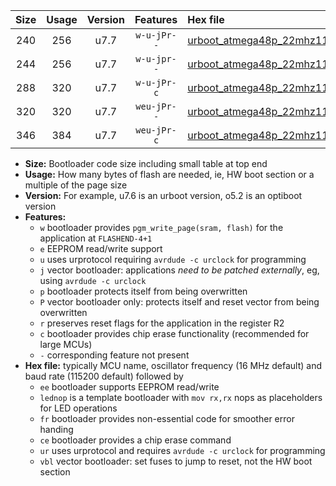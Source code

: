 |Size|Usage|Version|Features|Hex file|
|:-:|:-:|:-:|:-:|:--|
|240|256|u7.7|`w-u-jPr--`|[urboot_atmega48p_22mhz1184_115200bps_lednop_ur_vbl.hex](https://raw.githubusercontent.com/stefanrueger/urboot.hex/main/mcus/atmega48p/fcpu_22mhz1184/115200_bps/urboot_atmega48p_22mhz1184_115200bps_lednop_ur_vbl.hex)|
|244|256|u7.7|`w-u-jpr--`|[urboot_atmega48p_22mhz1184_115200bps_lednop_fr_ur_vbl.hex](https://raw.githubusercontent.com/stefanrueger/urboot.hex/main/mcus/atmega48p/fcpu_22mhz1184/115200_bps/urboot_atmega48p_22mhz1184_115200bps_lednop_fr_ur_vbl.hex)|
|288|320|u7.7|`w-u-jPr-c`|[urboot_atmega48p_22mhz1184_115200bps_lednop_fr_ce_ur_vbl.hex](https://raw.githubusercontent.com/stefanrueger/urboot.hex/main/mcus/atmega48p/fcpu_22mhz1184/115200_bps/urboot_atmega48p_22mhz1184_115200bps_lednop_fr_ce_ur_vbl.hex)|
|320|320|u7.7|`weu-jPr--`|[urboot_atmega48p_22mhz1184_115200bps_ee_lednop_fr_ur_vbl.hex](https://raw.githubusercontent.com/stefanrueger/urboot.hex/main/mcus/atmega48p/fcpu_22mhz1184/115200_bps/urboot_atmega48p_22mhz1184_115200bps_ee_lednop_fr_ur_vbl.hex)|
|346|384|u7.7|`weu-jPr-c`|[urboot_atmega48p_22mhz1184_115200bps_ee_lednop_fr_ce_ur_vbl.hex](https://raw.githubusercontent.com/stefanrueger/urboot.hex/main/mcus/atmega48p/fcpu_22mhz1184/115200_bps/urboot_atmega48p_22mhz1184_115200bps_ee_lednop_fr_ce_ur_vbl.hex)|

- **Size:** Bootloader code size including small table at top end
- **Usage:** How many bytes of flash are needed, ie, HW boot section or a multiple of the page size
- **Version:** For example, u7.6 is an urboot version, o5.2 is an optiboot version
- **Features:**
  + `w` bootloader provides `pgm_write_page(sram, flash)` for the application at `FLASHEND-4+1`
  + `e` EEPROM read/write support
  + `u` uses urprotocol requiring `avrdude -c urclock` for programming
  + `j` vector bootloader: applications *need to be patched externally*, eg, using `avrdude -c urclock`
  + `p` bootloader protects itself from being overwritten
  + `P` vector bootloader only: protects itself and reset vector from being overwritten
  + `r` preserves reset flags for the application in the register R2
  + `c` bootloader provides chip erase functionality (recommended for large MCUs)
  + `-` corresponding feature not present
- **Hex file:** typically MCU name, oscillator frequency (16 MHz default) and baud rate (115200 default) followed by
  + `ee` bootloader supports EEPROM read/write
  + `lednop` is a template bootloader with `mov rx,rx` nops as placeholders for LED operations
  + `fr` bootloader provides non-essential code for smoother error handing
  + `ce` bootloader provides a chip erase command
  + `ur` uses urprotocol and requires `avrdude -c urclock` for programming
  + `vbl` vector bootloader: set fuses to jump to reset, not the HW boot section
